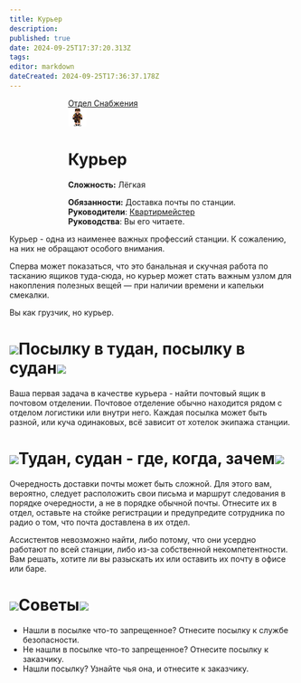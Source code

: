 ```yaml
---
title: Курьер
description: 
published: true
date: 2024-09-25T17:37:20.313Z
tags: 
editor: markdown
dateCreated: 2024-09-25T17:36:37.178Z
---
```


<div style="display: flex; justify-content: center;">
<div class="roles-passport cargo">
  <div class="title cargo"><a href="/roles">Отдел Снабжения</a></div>
  <div>
    <div><div><img class="courier" src="/roles/courier.png"></div></div>
  <div><div>
    <h1>Курьер</h1>
    <p><strong>Сложность:</strong> Лёгкая</p>
    <strong>Обязанности:</strong> Доставка почты по станции.<br>
    <b>Руководители</b>: <a href="/roles/quartermaster">Квартирмейстер</a><br>
    <b>Руководства</b>: Вы его читаете.
  </div></div>
  </div>
</div>
</div>

Курьер - одна из наименее важных профессий станции. К сожалению, на них не обращают особого внимания.

Сперва может показаться, что это банальная и скучная работа по тасканию ящиков туда-сюда, но курьер может стать важным узлом для накопления полезных вещей — при наличии времени и капельки смекалки.

Вы как грузчик, но курьер.

# <img class="h1z" src="/delm1.gif">Посылку в тудан, посылку в судан<img class="h1z" src="/delm1.gif">

Ваша первая задача в качестве курьера - найти почтовый ящик в почтовом отделении. Почтовое отделение обычно находится рядом с отделом логистики или внутри него. Каждая посылка может быть разной, или куча одинаковых, всё зависит от хотелок экипажа станции. 

# <img class="h1z" src="/bagc.png">Тудан, судан - где, когда, зачем<img class="h1z" src="/bagc.png">

Очередность доставки почты может быть сложной. Для этого вам, вероятно, следует расположить свои письма и маршрут следования в порядке очередности, а не в порядке обычной почты. Отнесите их в отдел, оставьте на стойке регистрации и предупредите сотрудника по радио о том, что почта доставлена в их отдел.

Ассистентов невозможно найти, либо потому, что они усердно работают по всей станции, либо из-за собственной некомпетентности. Вам решать, хотите ли вы разыскать их или оставить их почту в офисе или баре. 

# <img class="h1z" src="/mailboxcourier.png">Советы<img class="h1z" src="/mailboxcourier.png">

- Нашли в посылке что-то запрещенное? Отнесите посылку к службе безопасности.
- Не нашли в посылке что-то запрещенное? Отнесите посылку к заказчику.
- Нашли посылку? Узнайте чья она, и отнесите к заказчику.


<div class="table"></div>

